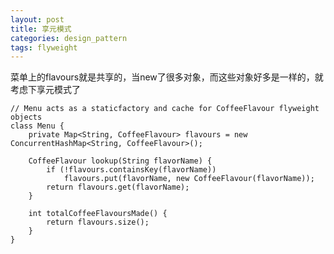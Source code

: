 ```yaml
---
layout: post
title: 享元模式
categories: design_pattern
tags: flyweight
---
```


菜单上的flavours就是共享的，当new了很多对象，而这些对象好多是一样的，就考虑下享元模式了


    // Menu acts as a staticfactory and cache for CoffeeFlavour flyweight objects
    class Menu {
        private Map<String, CoffeeFlavour> flavours = new ConcurrentHashMap<String, CoffeeFlavour>();

        CoffeeFlavour lookup(String flavorName) {
            if (!flavours.containsKey(flavorName))
                flavours.put(flavorName, new CoffeeFlavour(flavorName));
            return flavours.get(flavorName);
        }

        int totalCoffeeFlavoursMade() {
            return flavours.size();
        }
    }

